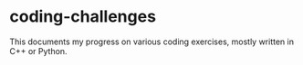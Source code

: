 # coding-challenges

This documents my progress on various coding exercises, mostly written in C++ or Python.
